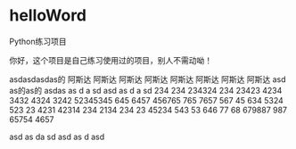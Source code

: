 # helloWord
Python练习项目

你好，这个项目是自己练习使用过的项目，别人不需动呦！

asdasdasdas的
阿斯达
阿斯达
阿斯达
阿斯达
阿斯达
阿斯达
阿斯达
阿斯达
asd as的as的
asdas 
as
d a
sd 
asd
 as
 d a
 sd 234
 234
 234324
 234
 23423
 4234
 3432
 4324
 3242
 52345345
 645
 6457
 456765
 765
 7657
 567
 45
 634
 5324
 523
 23
 4231
 42314
 234
 2134
 234
 23
 45234
 543
 53
 646
 77
 68
 679887
 987
 65754
 4657
 
 asd
 as
 da
 sd
 asd
 as
 d
 asd
